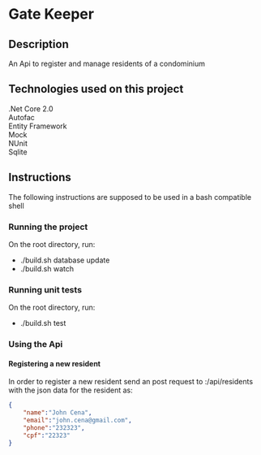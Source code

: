 # Gate Keeper

## Description

An Api to register and manage residents of a condominium

## Technologies used on this project

.Net Core 2.0  
Autofac  
Entity Framework  
Mock  
NUnit  
Sqlite

## Instructions

The following instructions are supposed to be used in a bash compatible shell

### Running the project

On the root directory, run:

- ./build.sh database update
- ./build.sh watch

### Running unit tests

On the root directory, run:

- ./build.sh test

### Using the Api

#### Registering a new resident
In order to register a new resident send an post request to <ip-address>:<port-number>/api/residents with the json data for the resident as: <br />
```json
{
	"name":"John Cena",
	"email":"john.cena@gmail.com",
	"phone":"232323",
	"cpf":"22323"
}
```

